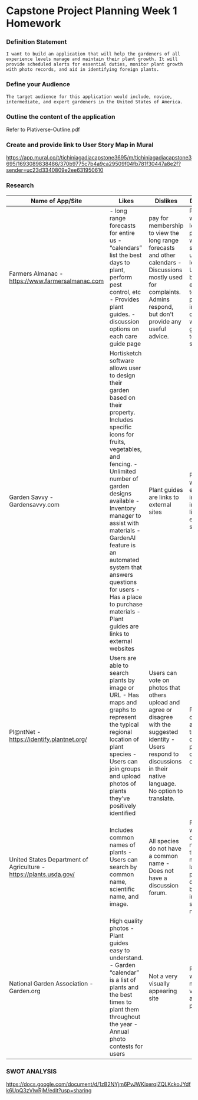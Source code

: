 # Capstone Project Planning Week 1 Homework

### Definition Statement
	I want to build an application that will help the gardeners of all experience levels manage and maintain their plant growth. It will provide scheduled alerts for essential duties, monitor plant growth with photo records, and aid in identifying foreign plants.

###	Define your Audience
	The target audience for this application would include, novice, intermediate, and expert gardeners in the United States of America.

###	Outline the content of the application
Refer to Plativerse-Outline.pdf



###	Create and provide link to User Story Map in Mural
https://app.mural.co/t/tichiniagadiacapstone3695/m/tichiniagadiacapstone3695/1693089838486/370b9775c7b4a9ca29509f04fb781f30447a8e2f?sender=uc23d3340809e2ee631950610

###	Research


| Name of App/Site  | Likes       | Dislikes    | Differences
| ----------------- | ----------- | ----------- | ----------- |
| Farmers Almanac -https://www.farmersalmanac.com      | - long range forecasts for entire us - “calendars”  list the best days to plant, perform pest control, etc - Provides plant guides. -	discussion options on each care guide page | pay for membership to view the long range forecasts and other calendars - Discussions mostly used for complaints. Admins respond, but don’t provide any useful advice. | Plantiverse will use location to provide weather specific to user’s location. Users will be encouraged to participate in discussions with other gardeners to find solutions.
|Garden Savvy - Gardensavvy.com | Hortisketch software allows user to design their garden based on their property. Includes specific icons for fruits, vegetables, and fencing. - Unlimited number of garden designs available - Inventory manager to assist  with materials - GardenAI feature is an automated system that answers questions for users - Has a place to purchase materials - Plant guides are links to external websites | Plant guides are links to external sites  | Plant guides will be embedded into app instead of links to external sites |
|Pl@ntNet - https://identify.plantnet.org/ | Users are able to search plants by image or URL - Has maps and graphs to represent the typical regional location of plant species - Users can  join groups and upload photos of plants they’ve positively identified | Users can vote on photos that others upload and agree or disagree with the suggested identity - Users respond to discussions in their native language. No option to translate.  | Plantiverse can include an option to translate discussion posts and other content. |
| United States Department of Agriculture - https://plants.usda.gov/ | Includes common names of plants - Users can search by common name, scientific name, and image. | All species do not have a common name - Does not have a discussion forum.  | Plantiverse will use common names as the primary mode of labelling plant descriptions but will include scientific names. |
| National Garden Association - Garden.org | High quality photos - Plant guides easy to understand. - Garden “calendar” is a list of plants and the best times to plant them throughout the year - Annual photo contests for users | Not a very visually appearing site | Plantiverse will have a more visually appealing platform.




### SWOT ANALYSIS
https://docs.google.com/document/d/1zB2NYjm6PvJWKixerqiZQLKckoJYdfk6UpQ3zVlwRjM/edit?usp=sharing







